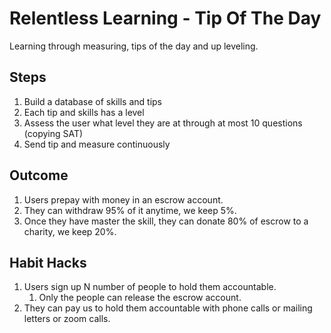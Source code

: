 # Relentless Learning - Tip Of The Day
Learning through measuring, tips of the day and up leveling.

## Steps
1. Build a database of skills and tips
2. Each tip and skills has a level
3. Assess the user what level they are at through at most 10 questions (copying SAT)
4. Send tip and measure continuously

## Outcome
1. Users prepay with money in an escrow account.
2. They can withdraw 95% of it anytime, we keep 5%.
3. Once they have master the skill, they can donate 80% of escrow to a charity, we keep 20%.

## Habit Hacks
1. Users sign up N number of people to hold them accountable.
   1. Only the people can release the escrow account.
1. They can pay us to hold them accountable with phone calls or mailing letters or zoom calls.
